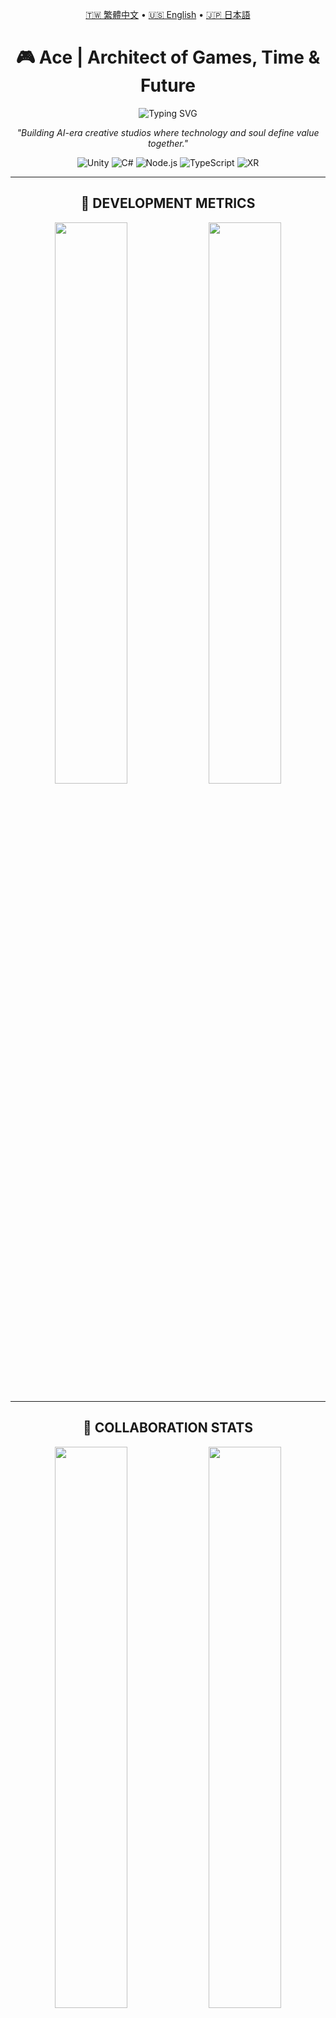 <div align="center">

<p align="center">
  <a href="README.md">🇹🇼 繁體中文</a> •
  <a href="README.en.md">🇺🇸 English</a> •
  <a href="README.ja.md">🇯🇵 日本語</a>
</p>

# 🎮 Ace | Architect of Games, Time & Future

<p align="center">
  <img src="https://readme-typing-svg.demolab.com?font=Fira+Code&pause=1000&color=36BCF7&center=true&vCenter=true&width=600&lines=CEO+%C3%97+CTO+%C3%97+Unity+Engineer+%C3%97+Systems+Designer;Building+Future+Creative+Studios+with+AI;Time+Token+Protocol+%26+XR+Bridge+Creator" alt="Typing SVG" />
</p>

<p align="center">
  <em>"Building AI-era creative studios where technology and soul define value together."</em>
</p>

<p align="center">
  <img src="https://img.shields.io/badge/Unity-100000?style=for-the-badge&logo=unity&logoColor=white" alt="Unity"/>
  <img src="https://img.shields.io/badge/C%23-239120?style=for-the-badge&logo=c-sharp&logoColor=white" alt="C#"/>
  <img src="https://img.shields.io/badge/Node.js-339933?style=for-the-badge&logo=nodedotjs&logoColor=white" alt="Node.js"/>
  <img src="https://img.shields.io/badge/TypeScript-007ACC?style=for-the-badge&logo=typescript&logoColor=white" alt="TypeScript"/>
  <img src="https://img.shields.io/badge/XR-FF6B6B?style=for-the-badge&logo=oculus&logoColor=white" alt="XR"/>
</p>

</div>

---

<div align="center">

## 🔧 DEVELOPMENT METRICS

</div>

<div align="center">
  <img width="48%" src="https://leetcode.card.workers.dev/?username=tk009999&theme=dark&border=0&radius=20">
  <img width="48%" src="https://github-readme-stats.vercel.app/api/top-langs/?username=tk009999&layout=compact&theme=tokyonight&border_radius=20&hide_border=true"/>
</div>

---

<div align="center">

## 🤝 COLLABORATION STATS

</div>

<div align="center">
  <img width="48%" src="http://github-readme-streak-stats.herokuapp.com?user=tk009999&theme=tokyonight&hide_border=true&border_radius=20&date_format=M%20j%5B%2C%20Y%5D" /> 
  <img width="48%" src="https://github-readme-stats.vercel.app/api?username=tk009999&theme=tokyonight&hide_border=true&border_radius=20" />
</div>

<div align="center">
  <img width="96%" src="https://github-profile-trophy.vercel.app/?username=tk009999&theme=tokyonight&no-frame=true&row=2&column=4&margin-w=15&margin-h=15" />
</div>

---

<div align="center">

## 🧭 MISSION STATEMENT

</div>

<table align="center" style="border: 2px solid #4CAF50; border-radius: 10px;">
<tr>
<td align="center" style="padding: 20px;">

> 🎯 **I believe:** "**Time** is the scarcest resource in the AI era,<br/>and true creators are definers of needs, not competitors for job positions."

💡 I'm building a future-oriented creative model that combines "**Human × AI × System**" rhythmic collaboration,<br/>where every contribution can be recorded, shared, and respected.

</td>
</tr>
</table>

---

<div align="center">

## 🪙 TTChain (Time Token Protocol)

</div>

<div align="center">
  <img src="https://img.shields.io/badge/Status-🔨%20In%20Development-orange?style=for-the-badge&labelColor=1a1a1a" alt="TTChain Status"/>
  <img src="https://img.shields.io/badge/Tech-Cosmos%20SDK-blue?style=for-the-badge&labelColor=1a1a1a" alt="Cosmos SDK"/>
  <img src="https://img.shields.io/badge/Type-Time%20Value%20Protocol-purple?style=for-the-badge&labelColor=1a1a1a" alt="Time Value Protocol"/>
</div>

<br/>

<details>
<summary><b>🔍 Expand Details</b></summary>

<br/>

**TT Token is a value exchange model based on "remaining life time", core concepts:**

```
⏳ Each person can only own fixed TT for lifetime, reflecting real life span
🧬 Non-inheritable, no speculation space, strengthening present action value
🔐 Built on Cosmos SDK mainchain, open verification, behavior recording, anonymous contribution & life proof
📡 Supporting human-AI co-creation contribution chain: full-chain recording from design to action
```

</details>

---

<div align="center">

## 🧱 XRBridge™ Collaboration System

</div>

<div align="center">
  <img src="https://img.shields.io/badge/Status-✅%20MVP%20Complete-success?style=for-the-badge&labelColor=1a1a1a" alt="XRBridge Status"/>
  <img src="https://img.shields.io/badge/Platform-Meta%20Quest%203-ff69b4?style=for-the-badge&labelColor=1a1a1a" alt="Meta Quest 3"/>
  <img src="https://img.shields.io/badge/Tech-Unity%20XR%20SDK-00599C?style=for-the-badge&labelColor=1a1a1a" alt="Unity XR SDK"/>
</div>

<br/>

<details>
<summary><b>🔍 Expand Technical Specs</b></summary>

<br/>

**An XR collaboration system designed for Meta Quest 3:**

```
✏️ Bidirectional drawing collaboration (WebSocket connection)
🧑‍🏫 Remote guidance + MR mode real-time sync
📡 Built with Meta XR SDK and native applications, featuring low latency & high scalability
🔧 Future support for TT collaboration verification and task-oriented profit sharing
```

</details>

---

<div align="center">

## 🧠 PROFILE OVERVIEW

</div>

<table align="center">
<tr>
<td width="50%">

### 👨‍💻 **Technical Domains**
```
🎮 Unity 3D/2D Game Development
⚡ C# Backend & Frontend
🌐 Node.js/TypeScript Full-Stack
🎨 Shader Programming & Visual Effects
🤖 IoT & Embedded Systems
📱 XR/AR/VR Applications
```

</td>
<td width="50%">

### 🚀 **Leadership Roles**
```
🏢 CEO & CTO
   Carrot Games Co., Ltd.

🎯 Core Expertise
   Game Experience Design
   AI System Integration
   Cross-platform Collaboration Architecture

🧑‍🏫 Educational Experience
   Children's Programming Education
   Team AI Workflow Integration
```

</td>
</tr>
</table>

---

<div align="center">

## 🔭 PROJECT PORTFOLIO

</div>

<table align="center">
<thead>
<tr>
<th>📋 Project Name</th>
<th>🔄 Development Status</th>
<th>📝 Description</th>
<th>🛠️ Tech Stack</th>
</tr>
</thead>
<tbody>
<tr>
<td><b>TTChain</b></td>
<td><img src="https://img.shields.io/badge/🔨-In%20Development-orange" alt="In Development"/></td>
<td>Time value chain based on remaining lifetime co-creation system</td>
<td><code>Cosmos SDK</code> <code>Go</code></td>
</tr>
<tr>
<td><b>XRBridge™</b></td>
<td><img src="https://img.shields.io/badge/✅-MVP%20Complete-success" alt="MVP Complete"/></td>
<td>Unity ↔ Quest3 bidirectional drawing collaboration tool with remote guidance</td>
<td><code>Unity</code> <code>XR SDK</code> <code>WebSocket</code></td>
</tr>
<tr>
<td><b>Unity Curriculum</b></td>
<td><img src="https://img.shields.io/badge/🧪-Testing-blue" alt="Testing"/></td>
<td>Educational program for 5-year-old children to create publishable 3D games</td>
<td><code>Unity</code> <code>C#</code> <code>Educational Design</code></td>
</tr>
<tr>
<td><b>Solo Descent</b></td>
<td><img src="https://img.shields.io/badge/🔁-Adjusting-yellow" alt="Adjusting"/></td>
<td>Progressive GameFi shooter with idle + combo systems</td>
<td><code>Unity</code> <code>Blockchain</code> <code>GameFi</code></td>
</tr>
<tr>
<td><b>MCP Agent Layer</b></td>
<td><img src="https://img.shields.io/badge/🔧-Architecting-purple" alt="Architecting"/></td>
<td>Supporting Cursor/Claude AI and Discord communication agent collaboration layer</td>
<td><code>Node.js</code> <code>MCP</code> <code>Discord API</code></td>
</tr>
<tr>
<td><b>Ace Language</b></td>
<td><img src="https://img.shields.io/badge/🧬-Conceptual-lightgrey" alt="Conceptual"/></td>
<td>Custom programming language focused on "game logic, commands, AI anchors"</td>
<td><code>Compiler Design</code> <code>DSL</code></td>
</tr>
</tbody>
</table>

---

<div align="center">

## 💼 COLLABORATION OPPORTUNITIES

</div>

<table align="center">
<tr>
<td align="center" width="25%">

### 🎨 **Visual Creators**
<img src="https://img.shields.io/badge/Seeking-2D/3D%20Artists-ff6b6b?style=for-the-badge" alt="2D/3D Artist"/>

- Hierarchy system design
- Icon & UI/UX design
- Commercial asset pack planning

</td>
<td align="center" width="25%">

### 🧑‍💻 **Technical Engineers**
<img src="https://img.shields.io/badge/Seeking-Full%20Stack-4ecdc4?style=for-the-badge" alt="Full Stack"/>

- WebSocket / XR expertise
- Cosmos SDK experience
- Distributed system architecture

</td>
<td align="center" width="25%">

### 🧠 **AI Researchers**
<img src="https://img.shields.io/badge/Seeking-AI%20Scholars-45b7d1?style=for-the-badge" alt="AI Researcher"/>

- Value model design
- Cognitive system research
- Human-AI co-creation theory

</td>
<td align="center" width="25%">

### 📣 **Community Managers**
<img src="https://img.shields.io/badge/Seeking-Community-96ceb4?style=for-the-badge" alt="Community"/>

- Value-oriented platforms
- Non-noise information curation
- Future creative ecosystem

</td>
</tr>
</table>

---

<div align="center">

## 📫 CONNECT WITH ME

</div>

<div align="center">

[![Email](https://img.shields.io/badge/Email-tk009999@gmail.com-red?style=for-the-badge&logo=gmail&logoColor=white)](mailto:tk009999@gmail.com)
[![Discord](https://img.shields.io/badge/Discord-Contact%20via%20Email-7289da?style=for-the-badge&logo=discord&logoColor=white)](#)
[![Telegram](https://img.shields.io/badge/Telegram-Contact%20via%20Email-26a5e4?style=for-the-badge&logo=telegram&logoColor=white)](#)

<br/>

<img src="https://img.shields.io/badge/📚-Blog%20Coming%20Soon-informational?style=for-the-badge&labelColor=1a1a1a" alt="Blog Coming Soon"/>
<img src="https://img.shields.io/badge/📄-Whitepaper%20In%20Progress-informational?style=for-the-badge&labelColor=1a1a1a" alt="Whitepaper Coming Soon"/>

</div>

---

<div align="center">

<table style="border: none;">
<tr>
<td align="center" style="border: none;">

### 💭 **PHILOSOPHY**

<br/>

> *"Designing the future is not just about coding,<br/>but defining the way humans and AI coexist with value."*

<br/>

**#XR** **#AI** **#TimeToken** **#Unity** **#GameFi** **#LifeProtocol**

</td>
</tr>
</table>

<br/>

<img src="https://capsule-render.vercel.app/api?type=waving&color=gradient&height=100&section=footer&reversal=true" width="100%"/>

</div> 